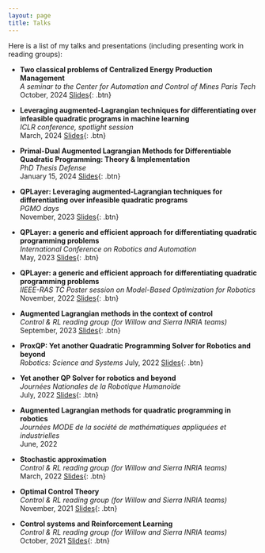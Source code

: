 ```yaml
---
layout: page
title: Talks
---
```


Here is a list of my talks and presentations (including presenting work in reading groups):

- **Two classical problems of Centralized Energy Production Management**<br />
  *A seminar to the Center for Automation and Control of Mines Paris Tech*   
  October, 2024 [Slides](/static/ppt/presentation_cat_mines_paris_tech.pdf){: .btn}  

- **Leveraging augmented-Lagrangian techniques for differentiating over infeasible quadratic programs in machine learning**<br />
	*ICLR conference, spotlight session* <br />
	March, 2024 [Slides](/static/ppt/iclr_2024.pdf){: .btn} 

- **Primal-Dual Augmented Lagrangian Methods for Differentiable Quadratic Programming: Theory & Implementation**<br />
  *PhD Thesis Defense* <br />
  January 15, 2024 [Slides](/static/ppt/phd_defense.pdf){: .btn} 

- **QPLayer: Leveraging augmented-Lagrangian techniques for differentiating over infeasible quadratic programs**<br /> 
  *PGMO days*   
  November, 2023 [Slides](/static/ppt/pgmo_days.pdf){: .btn}  

- **QPLayer: a generic and efficient approach for differentiating quadratic programming problems**<br />
  *International Conference on Robotics and Automation*   
  May, 2023 [Slides](/static/ppt/poster_icra.pdf){: .btn}  

- **QPLayer: a generic and efficient approach for differentiating quadratic programming problems**<br />
  *IIEEE-RAS TC Poster session on Model-Based Optimization for Robotics*   
  November, 2022 [Slides](/static/ppt/poster_tc_conference.pdf){: .btn}  

- **Augmented Lagrangian methods in the context of control**<br />
  *Control & RL reading group (for Willow and Sierra INRIA teams)*   
  September, 2023 [Slides](/static/ppt/RG10.pdf){: .btn}  

- **ProxQP: Yet another Quadratic Programming Solver for Robotics and beyond**<br />
  *Robotics: Science and Systems* 
  July, 2022 [Slides](/static/ppt/JNRH_2022.pdf){: .btn}  

- **Yet another QP Solver for robotics and beyond**<br />
  *Journées Nationales de la Robotique Humanoïde*   
  July, 2022 [Slides](/static/ppt/JNRH_2022.pdf){: .btn}  

- **Augmented Lagrangian methods for quadratic programming in robotics**<br />
  *Journées MODE de la société de mathématiques appliquées et industrielles*   
  June, 2022

- **Stochastic approximation**<br />
  *Control & RL reading group (for Willow and Sierra INRIA teams)* <br /> 
  March, 2022 [Slides](/static/ppt/RG8.pdf){: .btn}  

- **Optimal Control Theory**<br />
  *Control & RL reading group (for Willow and Sierra INRIA teams)*   
  November, 2021 [Slides](/static/ppt/RG4.pdf){: .btn}  

- **Control systems and Reinforcement Learning**<br />
  *Control & RL reading group (for Willow and Sierra INRIA teams)*  
  October, 2021 [Slides](/static/ppt/RG1.pdf){: .btn}  

<br /> 


